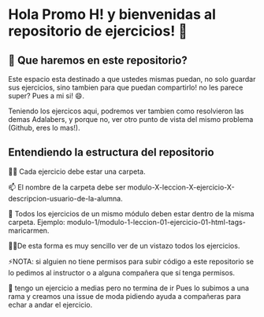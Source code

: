 
# Hola Promo H! y bienvenidas al repositorio de ejercicios! 👋


## 🚀 Que haremos en este repositorio?

Este espacio esta destinado a que ustedes mismas puedan, no solo guardar sus ejercicios, sino tambien para que puedan compartirlo! no les parece super? Pues a mi si! 😄.

Teniendo los ejercicos aqui, podremos ver tambien como resolvieron las demas Adalabers, y porque no, ver otro punto de vista del mismo problema (Github, eres lo mas!).




## Entendiendo la estructura del repositorio

👩‍💻 Cada ejercicio debe estar una carpeta.

📫 El nombre de la carpeta debe ser modulo-X-leccion-X-ejercicio-X-descripcion-usuario-de-la-alumna.

🧠 Todos los ejercicios de un mismo módulo deben estar dentro de la misma carpeta.
Ejemplo: modulo-1/modulo-1-leccion-01-ejercicio-01-html-tags-maricarmen.

👯‍♀️De esta forma es muy sencillo ver de un vistazo todos los ejercicios.

⚡️NOTA: si alguien no tiene permisos para subir código a este repositorio se lo pedimos al instructor o a alguna compañera que sí tenga permisos.


🤔 tengo un ejercicio a medias pero no termina de ir 
Pues lo subimos a una rama y creamos una issue de moda pidiendo ayuda a compañeras para echar a andar el ejercicio.

